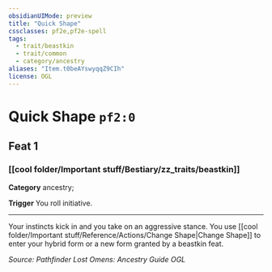 ```yaml
---
obsidianUIMode: preview
title: "Quick Shape"
cssclasses: pf2e,pf2e-spell
tags:
  - trait/beastkin
  - trait/common
  - category/ancestry
aliases: "Item.t0beAYswyqqZ9CIh"
license: OGL
---
```

# Quick Shape `pf2:0`
## Feat 1
### [[cool folder/Important stuff/Bestiary/zz_traits/beastkin]]

**Category** ancestry; 




**Trigger** You roll initiative.

* * *

Your instincts kick in and you take on an aggressive stance. You use [[cool folder/Important stuff/Reference/Actions/Change Shape|Change Shape]] to enter your hybrid form or a new form granted by a beastkin feat.

*Source: Pathfinder Lost Omens: Ancestry Guide*
*OGL*